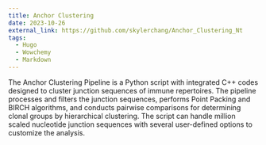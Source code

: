```yaml
---
title: Anchor Clustering 
date: 2023-10-26
external_link: https://github.com/skylerchang/Anchor_Clustering_Nt
tags:
  - Hugo
  - Wowchemy
  - Markdown
---
```


The Anchor Clustering Pipeline is a Python script with integrated C++ codes designed to cluster junction sequences of immune repertoires. The pipeline processes and filters the junction sequences, performs Point Packing and BIRCH algorithms, and conducts pairwise comparisons for determining clonal groups by hierarchical clustering. The script can handle million scaled nucleotide junction sequences with several user-defined options to customize the analysis.

<!--more-->
